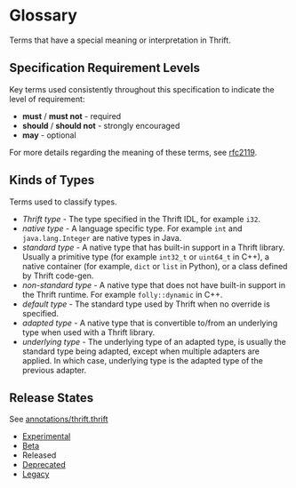 # Glossary

Terms that have a special meaning or interpretation in Thrift.

## Specification Requirement Levels

Key terms used consistently throughout this specification to indicate the level
of requirement:

- **must** / **must not** - required
- **should** / **should not** - strongly encouraged
- **may** - optional

For more details regarding the meaning of these terms, see [rfc2119](https://www.ietf.org/rfc/rfc2119.txt).

## Kinds of Types

Terms used to classify types.

- *Thrift type* - The type specified in the Thrift IDL, for example `i32`.
- *native type* - A language specific type. For example `int` and `java.lang.Integer` are native types in Java.
- *standard type* - A native type that has built-in support in a Thrift library. Usually a primitive type (for example `int32_t` or `uint64_t` in C++), a native container (for example, `dict` or `list` in Python), or a class defined by Thrift code-gen.
- *non-standard type* - A native type that does not have built-in support in the Thrift runtime. For example `folly::dynamic` in C++.
- *default type* - The standard type used by Thrift when no override is specified.
- *adapted type* - A native type that is convertible to/from an underlying type when used with a Thrift library.
- *underlying type* - The underlying type of an adapted type, is usually the standard type being adapted, except when multiple adapters are applied. In which case, underlying type is the adapted type of the previous adapter.

## Release States

See [annotations/thrift.thrift](https://github.com/facebook/fbthrift/tree/main/thrift/annotation/thrift.thrift)

- [Experimental](https://github.com/facebook/fbthrift/tree/main/thrift/annotation/thrift.thrift#Experimental)
- [Beta](https://github.com/facebook/fbthrift/tree/main/thrift/annotation/thrift.thrift#Beta)
- Released
- [Deprecated](https://github.com/facebook/fbthrift/tree/main/thrift/annotation/thrift.thrift#Deprecated)
- [Legacy](https://github.com/facebook/fbthrift/tree/main/thrift/annotation/thrift.thrift#Legacy)
